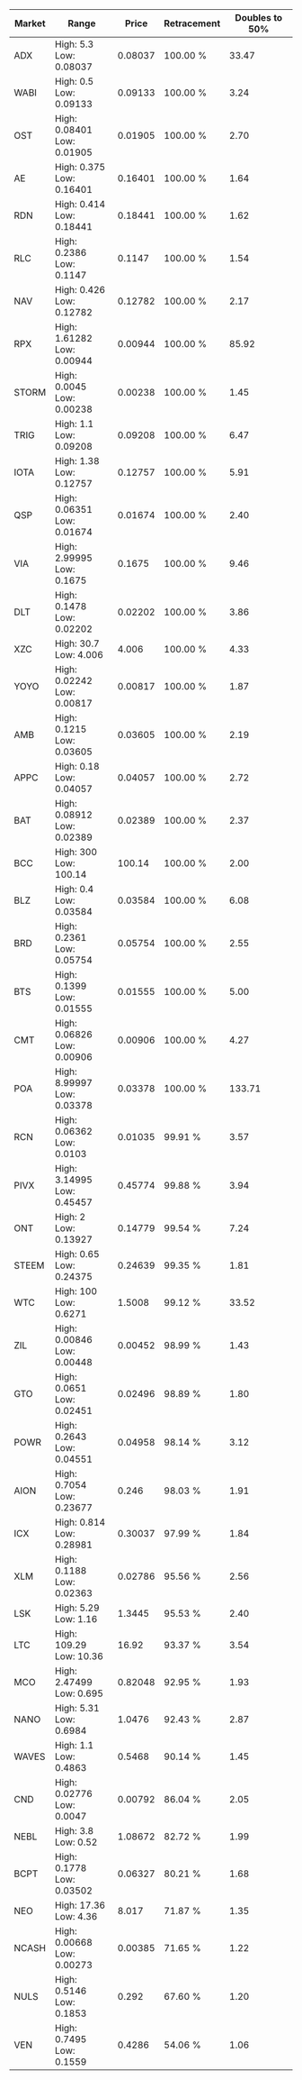 | Market | Range | Price| Retracement | Doubles to 50% |
| --- | --- | --- | --- | --- |
| ADX | High: 5.3<br />Low: 0.08037 | 0.08037 | 100.00 % | 33.47 |
| WABI | High: 0.5<br />Low: 0.09133 | 0.09133 | 100.00 % | 3.24 |
| OST | High: 0.08401<br />Low: 0.01905 | 0.01905 | 100.00 % | 2.70 |
| AE | High: 0.375<br />Low: 0.16401 | 0.16401 | 100.00 % | 1.64 |
| RDN | High: 0.414<br />Low: 0.18441 | 0.18441 | 100.00 % | 1.62 |
| RLC | High: 0.2386<br />Low: 0.1147 | 0.1147 | 100.00 % | 1.54 |
| NAV | High: 0.426<br />Low: 0.12782 | 0.12782 | 100.00 % | 2.17 |
| RPX | High: 1.61282<br />Low: 0.00944 | 0.00944 | 100.00 % | 85.92 |
| STORM | High: 0.0045<br />Low: 0.00238 | 0.00238 | 100.00 % | 1.45 |
| TRIG | High: 1.1<br />Low: 0.09208 | 0.09208 | 100.00 % | 6.47 |
| IOTA | High: 1.38<br />Low: 0.12757 | 0.12757 | 100.00 % | 5.91 |
| QSP | High: 0.06351<br />Low: 0.01674 | 0.01674 | 100.00 % | 2.40 |
| VIA | High: 2.99995<br />Low: 0.1675 | 0.1675 | 100.00 % | 9.46 |
| DLT | High: 0.1478<br />Low: 0.02202 | 0.02202 | 100.00 % | 3.86 |
| XZC | High: 30.7<br />Low: 4.006 | 4.006 | 100.00 % | 4.33 |
| YOYO | High: 0.02242<br />Low: 0.00817 | 0.00817 | 100.00 % | 1.87 |
| AMB | High: 0.1215<br />Low: 0.03605 | 0.03605 | 100.00 % | 2.19 |
| APPC | High: 0.18<br />Low: 0.04057 | 0.04057 | 100.00 % | 2.72 |
| BAT | High: 0.08912<br />Low: 0.02389 | 0.02389 | 100.00 % | 2.37 |
| BCC | High: 300<br />Low: 100.14 | 100.14 | 100.00 % | 2.00 |
| BLZ | High: 0.4<br />Low: 0.03584 | 0.03584 | 100.00 % | 6.08 |
| BRD | High: 0.2361<br />Low: 0.05754 | 0.05754 | 100.00 % | 2.55 |
| BTS | High: 0.1399<br />Low: 0.01555 | 0.01555 | 100.00 % | 5.00 |
| CMT | High: 0.06826<br />Low: 0.00906 | 0.00906 | 100.00 % | 4.27 |
| POA | High: 8.99997<br />Low: 0.03378 | 0.03378 | 100.00 % | 133.71 |
| RCN | High: 0.06362<br />Low: 0.0103 | 0.01035 | 99.91 % | 3.57 |
| PIVX | High: 3.14995<br />Low: 0.45457 | 0.45774 | 99.88 % | 3.94 |
| ONT | High: 2<br />Low: 0.13927 | 0.14779 | 99.54 % | 7.24 |
| STEEM | High: 0.65<br />Low: 0.24375 | 0.24639 | 99.35 % | 1.81 |
| WTC | High: 100<br />Low: 0.6271 | 1.5008 | 99.12 % | 33.52 |
| ZIL | High: 0.00846<br />Low: 0.00448 | 0.00452 | 98.99 % | 1.43 |
| GTO | High: 0.0651<br />Low: 0.02451 | 0.02496 | 98.89 % | 1.80 |
| POWR | High: 0.2643<br />Low: 0.04551 | 0.04958 | 98.14 % | 3.12 |
| AION | High: 0.7054<br />Low: 0.23677 | 0.246 | 98.03 % | 1.91 |
| ICX | High: 0.814<br />Low: 0.28981 | 0.30037 | 97.99 % | 1.84 |
| XLM | High: 0.1188<br />Low: 0.02363 | 0.02786 | 95.56 % | 2.56 |
| LSK | High: 5.29<br />Low: 1.16 | 1.3445 | 95.53 % | 2.40 |
| LTC | High: 109.29<br />Low: 10.36 | 16.92 | 93.37 % | 3.54 |
| MCO | High: 2.47499<br />Low: 0.695 | 0.82048 | 92.95 % | 1.93 |
| NANO | High: 5.31<br />Low: 0.6984 | 1.0476 | 92.43 % | 2.87 |
| WAVES | High: 1.1<br />Low: 0.4863 | 0.5468 | 90.14 % | 1.45 |
| CND | High: 0.02776<br />Low: 0.0047 | 0.00792 | 86.04 % | 2.05 |
| NEBL | High: 3.8<br />Low: 0.52 | 1.08672 | 82.72 % | 1.99 |
| BCPT | High: 0.1778<br />Low: 0.03502 | 0.06327 | 80.21 % | 1.68 |
| NEO | High: 17.36<br />Low: 4.36 | 8.017 | 71.87 % | 1.35 |
| NCASH | High: 0.00668<br />Low: 0.00273 | 0.00385 | 71.65 % | 1.22 |
| NULS | High: 0.5146<br />Low: 0.1853 | 0.292 | 67.60 % | 1.20 |
| VEN | High: 0.7495<br />Low: 0.1559 | 0.4286 | 54.06 % | 1.06 |
